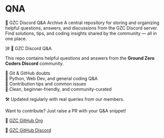 # QNA
📘 GZC Discord Q&amp;A Archive A central repository for storing and organizing helpful questions, answers, and discussions from the GZC Discord server. Find solutions, tips, and coding insights shared by the community — all in one place.

]# 📘 GZC Discord Q&A

This repo contains helpful questions and answers from the **Ground Zero Coders Discord** community.

🔹 Git & GitHub doubts  
🔹 Python, Web Dev, and general coding Q&A  
🔹 Contribution tips and common issues  
🔹 Clean, beginner-friendly, and community-curated

🛠️ Updated regularly with real queries from our members.

Want to contribute? Just raise a PR with your Q&A snippet!

🔗 [GZC GitHub Org](https://github.com/orgs/Ground-Zero-Coders)


🔗 [GZC GitHub Discord](https://discord.gg/jCFaR57Jvz)
